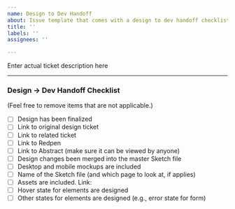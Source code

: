 ```yaml
---
name: Design to Dev Handoff
about: Issue template that comes with a design to dev handoff checklist
title: ''
labels: ''
assignees: ''

---
```


<!------------------------------------------------------------------------------
│  Make sure you go through the "Design -> Dev Handoff Checklist" below
└------------------------------------------------------------------------------>

Enter actual ticket description here

---

###  Design -> Dev Handoff Checklist
(Feel free to remove items that are not applicable.)

- [ ] Design has been finalized
- [ ] Link to original design ticket
- [ ] Link to related ticket
- [ ] Link to Redpen
- [ ] Link to Abstract (make sure it can be viewed by anyone)
- [ ] Design changes been merged into the master Sketch file
- [ ] Desktop and mobile mockups are included
- [ ] Name of the Sketch file (and which page to look at, if applies)
- [ ] Assets are included. Link: 
- [ ] Hover state for elements are designed
- [ ] Other states for elements are designed (e.g., error state for form)
